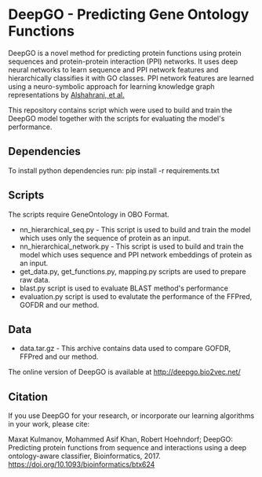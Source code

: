 # DeepGO - Predicting Gene Ontology Functions

DeepGO is a novel method for predicting protein functions using protein sequences and protein-protein interaction (PPI) networks. It uses deep neural networks to learn sequence and PPI network features and hierarchically classifies it with GO classes. PPI network features are learned using a neuro-symbolic approach for learning knowledge graph representations by [Alshahrani, et al.][1]

This repository contains script which were used to build and train the DeepGO model together with the scripts for evaluating the model's performance.

## Dependencies
To install python dependencies run:
pip install -r requirements.txt

## Scripts
The scripts require GeneOntology in OBO Format.
* nn_hierarchical_seq.py - This script is used to build and train the model which uses only the sequence of protein as an input.
* nn_hierarchical_network.py - This script is used to build and train the model which uses sequence and PPI network embeddings of protein as an input.
* get_data.py, get_functions.py, mapping.py scripts are used to prepare raw data.
* blast.py script is used to evaluate BLAST method's performance
* evaluation.py script is used to evalutate the performance of the FFPred, GOFDR and our method.

## Data
* data.tar.gz - This archive contains data used to compare GOFDR, FFPred and our method.

The online version of DeepGO is available at http://deepgo.bio2vec.net/

[1]: https://doi.org/10.1093/bioinformatics/btx275

## Citation

If you use DeepGO for your research, or incorporate our learning algorithms in your work, please cite:

Maxat Kulmanov, Mohammed Asif Khan, Robert Hoehndorf; DeepGO: Predicting protein functions from sequence and interactions using a deep ontology-aware classifier, Bioinformatics, 2017. https://doi.org/10.1093/bioinformatics/btx624

